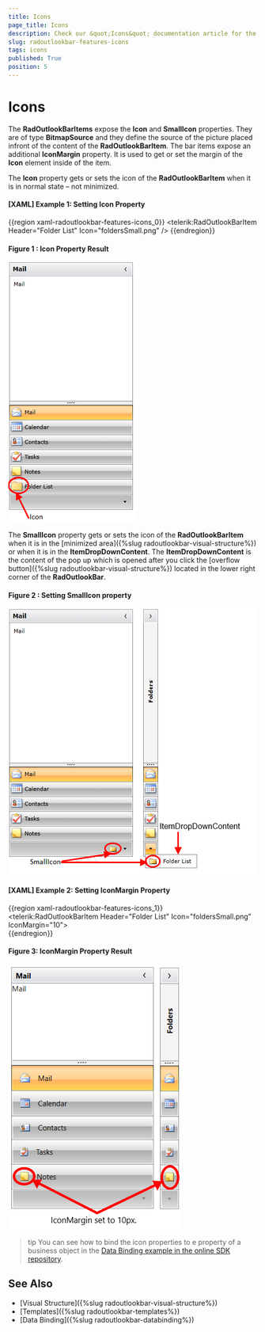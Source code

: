 ```yaml
---
title: Icons
page_title: Icons
description: Check our &quot;Icons&quot; documentation article for the RadOutlookBar {{ site.framework_name }} control.
slug: radoutlookbar-features-icons
tags: icons
published: True
position: 5
---
```


# Icons

The __RadOutlookBarItems__ expose the __Icon__ and __SmallIcon__ properties. They are of type __BitmapSource__ and they define the source of the picture placed infront of the content of the __RadOutlookBarItem__. The bar items expose an additional __IconMargin__ property. It is used to get or set the margin of the __Icon__ element inside of the item. 

The __Icon__ property gets or sets the icon of the __RadOutlookBarItem__ when it is in normal state – not minimized.

#### __[XAML] Example 1: Setting Icon Property__
{{region xaml-radoutlookbar-features-icons_0}}
	<telerik:RadOutlookBarItem Header="Folder List" Icon="foldersSmall.png" />
{{endregion}}

#### __Figure 1 : Icon Property Result__
![outlookbar icons 01](images/outlookbar_features_icons_01.png)

The __SmallIcon__ property gets or sets the icon of the __RadOutlookBarItem__ when it is in the  [minimized area]({%slug radoutlookbar-visual-structure%}) or when it is in the __ItemDropDownContent__. The __ItemDropDownContent__ is the content of the pop up which is opened after you click the [overflow button]({%slug radoutlookbar-visual-structure%}) located in the lower right corner of the __RadOutlookBar__.

#### __Figure 2 : Setting SmallIcon property__
![outlookbar icons 02](images/outlookbar_features_icons_02.png)

#### __[XAML] Example 2: Setting IconMargin Property__
{{region xaml-radoutlookbar-features-icons_1}}	
    <telerik:RadOutlookBarItem  Header="Folder List" Icon="foldersSmall.png" IconMargin="10">               
{{endregion}} 

#### __Figure 3: IconMargin Property Result__
![outlookbar icons 03](images/outlookbar_features_icons_03.png)

>tip You can see how to bind the icon properties to e property of a business object in the [Data Binding example in the online SDK repository](https://github.com/telerik/xaml-sdk/tree/master/OutlookBar/DataBinding).

## See Also
 * [Visual Structure]({%slug radoutlookbar-visual-structure%})
 * [Templates]({%slug radoutlookbar-templates%})
 * [Data Binding]({%slug radoutlookbar-databinding%})
